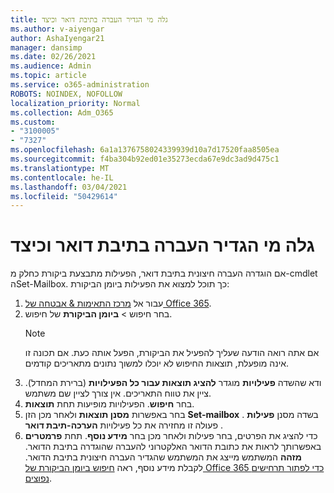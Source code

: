 ```yaml
---
title: גלה מי הגדיר העברה בתיבת דואר וכיצד
ms.author: v-aiyengar
author: AshaIyengar21
manager: dansimp
ms.date: 02/26/2021
ms.audience: Admin
ms.topic: article
ms.service: o365-administration
ROBOTS: NOINDEX, NOFOLLOW
localization_priority: Normal
ms.collection: Adm_O365
ms.custom:
- "3100005"
- "7327"
ms.openlocfilehash: 6a1a1376758024339939d10a7d17520faa8505ea
ms.sourcegitcommit: f4ba304b92ed01e35273ecda67e9dc3ad9d475c1
ms.translationtype: MT
ms.contentlocale: he-IL
ms.lasthandoff: 03/04/2021
ms.locfileid: "50429614"
---
```

# <a name="find-out-who-set-up-forwarding-on-a-mailbox-and-how"></a>גלה מי הגדיר העברה בתיבת דואר וכיצד

אם הוגדרה העברה חיצונית בתיבת דואר, הפעילות מתבצעת ביקורת כחלק מ-cmdlet הSet-Mailbox. כך תוכל למצוא את הפעילות ביומן הביקורת:

1. עבור אל [מרכז התאימות & אבטחה של Office 365](https://go.microsoft.com/fwlink/p/?linkid=2077143).
1. בחר חיפוש >  **ביומן הביקורת** של חיפוש.
    > [!NOTE]
    > אם אתה רואה הודעה שעליך להפעיל את הביקורת, הפעל אותה כעת. אם תכונה זו אינה מופעלת, תוצאות החיפוש לא יוכלו למשוך נתונים מתאריכים קודמים.
1. ודא שהשדה **פעילויות** מוגדר **להציג תוצאות עבור כל הפעילויות** (ברירת המחדל). ציין את טווח התאריכים. אין צורך לציין שם משתמש.
1. בחר **חיפוש**. הפעילויות מופיעות תחת **תוצאות**.
1. בחר באפשרות **מסנן תוצאות** ולאחר מכן הזן **Set-mailbox** בשדה מסנן **פעילות** . פעולה זו מחזירה את כל פעילויות **הערכה-תיבת דואר** .
1. כדי להציג את הפרטים, בחר פעילות ולאחר מכן בחר **מידע נוסף**. תחת **פרמטרים** באפשרותך לראות את כתובת הדואר האלקטרוני להעברה שהוגדרה בתיבת הדואר. **מזהה** המשתמש מייצג את המשתמש שהגדיר העברה חיצונית בתיבת הדואר.
לקבלת מידע נוסף, ראה [חיפוש ביומן הביקורת של Office 365 כדי לפתור תרחישים נפוצים](https://go.microsoft.com/fwlink/?linkid=2103944).
